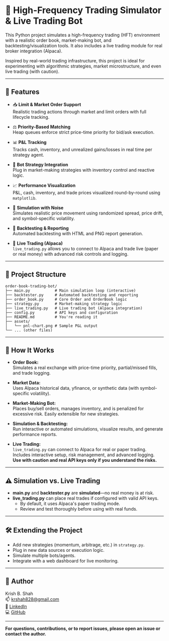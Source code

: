 # 🧠 High-Frequency Trading Simulator & Live Trading Bot

This Python project simulates a high-frequency trading (HFT) environment with a realistic order book, market-making bot, and backtesting/visualization tools. It also includes a live trading module for real broker integration (Alpaca).

Inspired by real-world trading infrastructure, this project is ideal for experimenting with algorithmic strategies, market microstructure, and even live trading (with caution).

---

## 🚀 Features

- 📥 **Limit & Market Order Support**  
  Realistic trading actions through market and limit orders with full lifecycle tracking.

- ⚖️ **Priority-Based Matching**  
  Heap queues enforce strict price-time priority for bid/ask execution.

- 📊 **P&L Tracking**  
  Tracks cash, inventory, and unrealized gains/losses in real time per strategy agent.

- 🤖 **Bot Strategy Integration**  
  Plug in market-making strategies with inventory control and reactive logic.

- 📈 **Performance Visualization**  
  P&L, cash, inventory, and trade prices visualized round-by-round using `matplotlib`.

- 🧪 **Simulation with Noise**  
  Simulates realistic price movement using randomized spread, price drift, and symbol-specific volatility.

- 🧩 **Backtesting & Reporting**  
  Automated backtesting with HTML and PNG report generation.

- 🔌 **Live Trading (Alpaca)**  
  `live_trading.py` allows you to connect to Alpaca and trade live (paper or real money) with advanced risk controls and logging.

---

## 📂 Project Structure

```
order-book-trading-bot/
├── main.py           # Main simulation loop (interactive)
├── backtester.py     # Automated backtesting and reporting
├── order_book.py     # Core Order and OrderBook logic
├── strategy.py       # Market-making strategy logic
├── live_trading.py   # Live trading bot (Alpaca integration)
├── config.py         # API keys and configuration
├── README.md         # You're reading it
├── assets/
│   └── pnl-chart.png # Sample P&L output
└── ... (other files)
```

---

## 🧠 How It Works

- **Order Book:**  
  Simulates a real exchange with price-time priority, partial/missed fills, and trade logging.

- **Market Data:**  
  Uses Alpaca historical data, yfinance, or synthetic data (with symbol-specific volatility).

- **Market-Making Bot:**  
  Places buy/sell orders, manages inventory, and is penalized for excessive risk. Easily extensible for new strategies.

- **Simulation & Backtesting:**  
  Run interactive or automated simulations, visualize results, and generate performance reports.

- **Live Trading:**  
  `live_trading.py` can connect to Alpaca for real or paper trading. Includes interactive setup, risk management, and advanced logging. **Use with caution and real API keys only if you understand the risks.**

---

## ⚠️ Simulation vs. Live Trading

- **main.py** and **backtester.py** are **simulated**—no real money is at risk.
- **live_trading.py** can place real trades if configured with valid API keys.  
  - By default, it uses Alpaca's paper trading mode.
  - Review and test thoroughly before using with real funds.

---

## 🛠️ Extending the Project

- Add new strategies (momentum, arbitrage, etc.) in `strategy.py`.
- Plug in new data sources or execution logic.
- Simulate multiple bots/agents.
- Integrate with a web dashboard for live monitoring.

---

## 👤 Author

Krish B. Shah  
📫 krshah828@gmail.com  
🔗 [LinkedIn](#)  
💻 [GitHub](#)  

---

**For questions, contributions, or to report issues, please open an issue or contact the author.**

